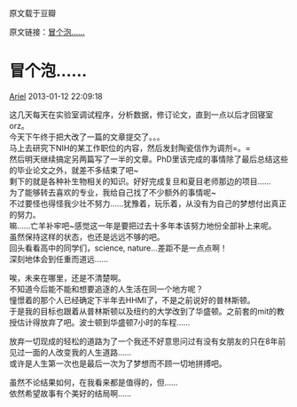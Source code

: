 原文载于豆瓣    
  
原文链接：[冒个泡……](https://site.douban.com/arielmelody/widget/notes/10741076/note/257772683/)  
  
# 冒个泡……  
  
[Ariel](https://www.douban.com/people/mermaid8756/) 2013-01-12 22:09:18  
  
这几天每天在实验室调试程序，分析数据，修订论文，直到一点以后才回寝室orz。  
今天下午终于把大改了一篇的文章提交了。。。  
马上去研究下NIH的某工作职位的内容，然后发封陶瓷信作为调剂=。=  
然后明天继续搞定另两篇写了一半的文章。PhD里该完成的事情除了最后总结这些的毕业论文之外，就差不多结束了吧~  
剩下的就是各种补生物相关的知识。好好完成复旦和夏目老师那边的项目……  
为了能够转去喜欢的专业，我给自己找了不少额外的事情呢~  
不过要怪也得怪我少壮不努力……犹豫着，玩乐着，从没有为自己的梦想付出真正的努力。  
嘛……亡羊补牢吧~感觉这一年是要把过去十多年本该努力地份全部补上来呢。  
虽然保持这样的状态，也还是远远不够的吧。  
回头看看高中的同学们，science, nature...差距不是一点点啊！  
深刻地体会到任重而道远……  
  
唉，未来在哪里，还是不清楚啊。  
不知道今后能不能和想要追逐的人生活在同一个地方呢？  
憧憬着的那个人已经确定下半年去HHMI了，不是之前说好的普林斯顿。  
于是我的目标也跟着从普林斯顿以及纽约的大学改到了华盛顿。之前套的mit的教授估计得放弃了吧。波士顿到华盛顿7小时的车程……  
  
放弃一切现成的轻松的道路为了一个我还不好意思问过有没有女朋友的只在8年前见过一面的人改变我的人生道路……  
或许是人生第一次也是最后一次为了梦想而不顾一切地拼搏吧。  
  
虽然不论结果如何，在我看来都是值得的，但……  
依然希望故事有个美好的结局啊……